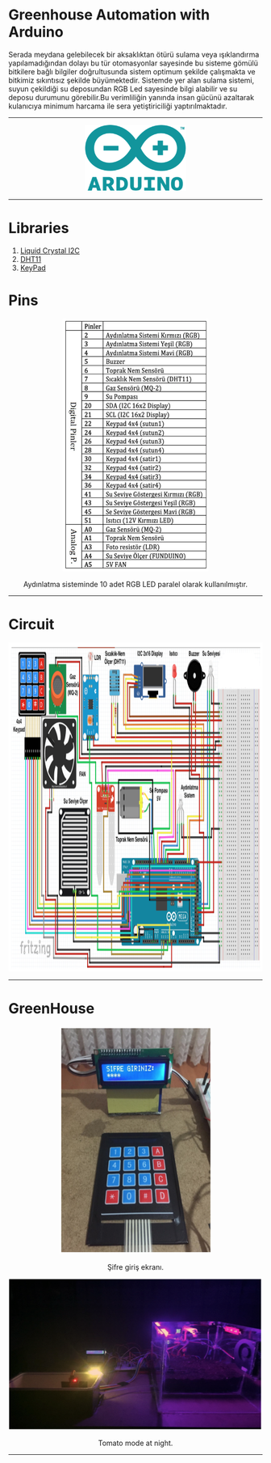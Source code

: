 # Greenhouse Automation with Arduino

Serada meydana gelebilecek bir aksaklıktan ötürü sulama veya ışıklandırma yapılamadığından dolayı bu tür otomasyonlar sayesinde bu sisteme gömülü bitkilere bağlı bilgiler doğrultusunda sistem optimum şekilde çalışmakta ve bitkimiz sıkıntısız şekilde büyümektedir. Sistemde yer alan sulama sistemi, suyun çekildiği su deposundan RGB Led sayesinde bilgi alabilir ve su deposu durumunu görebilir.Bu verimliliğin yanında insan gücünü azaltarak kulanıcıya minimum harcama ile sera yetiştiriciliği yaptırılmaktadır.

<hr>
<p align="center">
<img alt="Git" src="./images/arduino.png" height="130" width="200">
</p>
<hr>

# Libraries
1. [Liquid Crystal I2C](https://www.arduinolibraries.info/libraries/liquid-crystal-i2-c)
2. [DHT11](https://www.arduinolibraries.info/libraries/dht-sensor-library)
3. [KeyPad](https://www.arduinolibraries.info/libraries/keypad)

# Pins

<p align="center">
<img alt="Git" src="./images/pins.png" height="500" width="290">
</p>
<center> Aydınlatma sisteminde 10 adet RGB LED paralel olarak kullanılmıştır.
</center>
<hr>

# Circuit

<p align="center">
<img alt="Git" src="./images/circuitdraw.png" height="650" width="1200">
</p>
<hr>

# GreenHouse
<p align="center">
<img alt="Git" src="./images/passwordscreen.png" height="450" width="300">
<center> Şifre giriş ekranı.
</center>
<p align="center">
<img alt="Git" src="./images/tomatomode.png" height="300" width="550">
<center>Tomato mode at night.
</center>
</p>
<hr>
